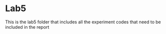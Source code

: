 # Lab5
This is the lab5 folder that includes all the experiment codes that need to be included in the report

